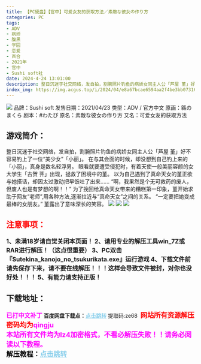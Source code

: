 ```yaml
---
title: 【PC硬盘】【官中】可爱女友的获取方法／素敵な彼女の作り方
categories: PC
tags:
- ADV
- 病娇
- 腹黑
- 学园
- 恋爱
- 百合
- 2021年
- 官中
- Sushi soft社
date: 2024-4-24 13:01:00
description: 整日沉迷于社交网络，发自拍，割腕照片钓鱼的病娇女同主人公「芦屋 堇」好不容易钓上了一位“美少女”「小丽」。在与其会面的时候，却没想到自己钓上来的「小丽」，真身是数名轻浮男。眼看就要遭受侵犯时，有着天使一般美丽容颜的女大学生「古贺 荠」出现，拯救了困境中的堇。以为自己遇到了真命天女的堇正欲与她搭话，却因太过激动把早饭吐了出来……
index_img: https://img.acgus.top/i/2024/04/e8a67bcae6594aa2f4be3bb073163c70.webp
---
```

![](https://img.acgus.top/i/2024/04/e8a67bcae6594aa2f4be3bb073163c70.webp)
品牌：Sushi soft
发售日期：2021/04/23
类型：ADV / 官方中文
原画：緜のまくら
剧本：#わたぴ
原名：素敵な彼女の作り方
又名：可爱女友的获取方法

## 游戏简介：
整日沉迷于社交网络，发自拍，割腕照片钓鱼的病娇女同主人公「芦屋 堇」好不容易钓上了一位“美少女”「小丽」。
在与其会面的时候，却没想到自己钓上来的「小丽」，真身是数名轻浮男。
眼看就要遭受侵犯时，有着天使一般美丽容颜的女大学生「古贺 荠」出现，拯救了困境中的堇。
以为自己遇到了真命天女的堇正欲与她搭话，却因太过激动把早饭吐了出来……
“啊，我果然是个无可救药的废人，但废人也是有梦想的啊！！”
为了挽回给真命天女带来的糟糕第一印象，堇开始求助于网友“老师”,用各种方法,逐渐拉近与“真命天女”之间的关系。
“一定要把她变成最棒的女朋友。”
堇露出了意味深长的笑容。
![](https://img.acgus.top/i/2024/04/df49bec46bb6f0aa30ebd8c4691d0939.webp)
![](https://img.acgus.top/i/2024/04/b969a41e64c0d772fabe39b812c0028e.webp)
![](https://img.acgus.top/i/2024/04/0bfccc4274bc8b94d61f0f546a4ef5fc.webp)






## <font color=#FF0000 >注意事项：</font>
<font size=3><b>1、未满18岁请自觉关闭本页面！
2、请用专业的解压工具win_7Z或RAR进行解压！（这点很重要）
3、PC双击『Sutekina_kanojo_no_tsukurikata.exe』运行游戏
4、下载文件前请先保存下来，请不要在线解压！！！这样会导致文件被封，对你也没好处！！！
5、有能力请支持正版！</b></font>

## 下载地址：
<font color=#FF00FF size=3>**已打中文补丁**</font>
<b>百度网盘下载点：</b><a href="https://pan.baidu.com/s/1uGCLljWQnMYTxUBpwSgw4Q?pwd=ze68" style="color: #87CEEB;"><b>点击跳转</b></a> 提取码:ze68
<a style="padding: 0" href="https://post.qingju.org/AD/"><img style="max-width:100%" src="https://img.acgus.top/i/2024/07/478f689b8021d8d499ab43d21acf137a.gif" alt=""></a>
<b><font color=#FF0000 size=4>网站所有资源解压密码均为</b></font><b><font color=#FF00FF size=4>qingju</font><font color=#FF0000 ></font></b><br><b><font color=#FF00FF size=4>本站所有文件均为lz4加密格式，不看必解压失败！！请务必阅读以下教程。</b></font><br><b><font color=#000 size=4>解压教程：</b><a href="https://post.qingju.org/tutorial/000/" style="color: #87CEEB;"><b>点击跳转</b></a>